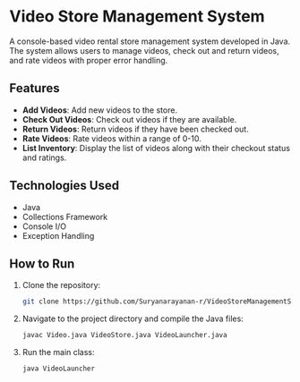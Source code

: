 # Video Store Management System

A console-based video rental store management system developed in Java. The system allows users to manage videos, check out and return videos, and rate videos with proper error handling.

## Features
- **Add Videos**: Add new videos to the store.
- **Check Out Videos**: Check out videos if they are available.
- **Return Videos**: Return videos if they have been checked out.
- **Rate Videos**: Rate videos within a range of 0-10.
- **List Inventory**: Display the list of videos along with their checkout status and ratings.

## Technologies Used
- Java
- Collections Framework
- Console I/O
- Exception Handling

## How to Run
1. Clone the repository:
    ```bash
    git clone https://github.com/Suryanarayanan-r/VideoStoreManagementSystem.git
    ```
2. Navigate to the project directory and compile the Java files:
    ```bash
    javac Video.java VideoStore.java VideoLauncher.java
    ```
3. Run the main class:
    ```bash
    java VideoLauncher
    ```
